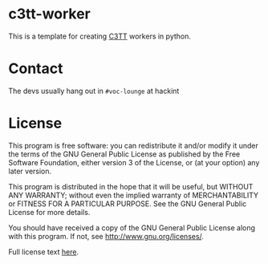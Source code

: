 # c3tt-worker
This is a template for creating [C3TT](https://c3voc.de/wiki/c3tracker) workers in python.

# Contact
The devs usually hang out in `#voc-lounge` at hackint

# License
This program is free software: you can redistribute it and/or modify
it under the terms of the GNU General Public License as published by
the Free Software Foundation, either version 3 of the License, or
(at your option) any later version.

This program is distributed in the hope that it will be useful,
but WITHOUT ANY WARRANTY; without even the implied warranty of
MERCHANTABILITY or FITNESS FOR A PARTICULAR PURPOSE.  See the
GNU General Public License for more details.

You should have received a copy of the GNU General Public License
along with this program.  If not, see http://www.gnu.org/licenses/.

Full license text [here](LICENSE).